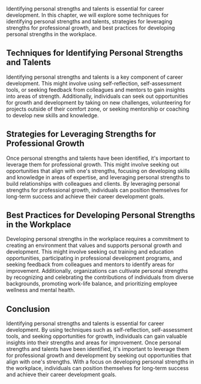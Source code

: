 
Identifying personal strengths and talents is essential for career development. In this chapter, we will explore some techniques for identifying personal strengths and talents, strategies for leveraging strengths for professional growth, and best practices for developing personal strengths in the workplace.

Techniques for Identifying Personal Strengths and Talents
---------------------------------------------------------

Identifying personal strengths and talents is a key component of career development. This might involve using self-reflection, self-assessment tools, or seeking feedback from colleagues and mentors to gain insights into areas of strength. Additionally, individuals can seek out opportunities for growth and development by taking on new challenges, volunteering for projects outside of their comfort zone, or seeking mentorship or coaching to develop new skills and knowledge.

Strategies for Leveraging Strengths for Professional Growth
-----------------------------------------------------------

Once personal strengths and talents have been identified, it's important to leverage them for professional growth. This might involve seeking out opportunities that align with one's strengths, focusing on developing skills and knowledge in areas of expertise, and leveraging personal strengths to build relationships with colleagues and clients. By leveraging personal strengths for professional growth, individuals can position themselves for long-term success and achieve their career development goals.

Best Practices for Developing Personal Strengths in the Workplace
-----------------------------------------------------------------

Developing personal strengths in the workplace requires a commitment to creating an environment that values and supports personal growth and development. This might involve seeking out training and education opportunities, participating in professional development programs, and seeking feedback from colleagues and mentors to identify areas for improvement. Additionally, organizations can cultivate personal strengths by recognizing and celebrating the contributions of individuals from diverse backgrounds, promoting work-life balance, and prioritizing employee wellness and mental health.

Conclusion
----------

Identifying personal strengths and talents is essential for career development. By using techniques such as self-reflection, self-assessment tools, and seeking opportunities for growth, individuals can gain valuable insights into their strengths and areas for improvement. Once personal strengths and talents have been identified, it's important to leverage them for professional growth and development by seeking out opportunities that align with one's strengths. With a focus on developing personal strengths in the workplace, individuals can position themselves for long-term success and achieve their career development goals.
